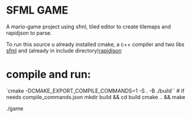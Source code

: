 # SFML GAME

A mario-game project using sfml, tiled editor to create tilemaps and rapidjson to parse.

To run this source u already installed cmake, a c++ compiler
and two libs [sfml](https://en.sfml-dev.org/) and (already in include directory)[rapidjson](https://github.com/Tencent/rapidjson)
# compile and run:

`cmake -DCMAKE_EXPORT_COMPILE_COMMANDS=1 -S . -B ./build`` # if needs compile_commands.json
mkdir build && cd build
cmake .. && make

./game
```
